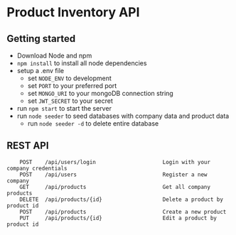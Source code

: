 # Product Inventory API

## Getting started

* Download Node and npm
* `npm install` to install all node dependencies
* setup a .env file
    * set `NODE_ENV` to development
    * set `PORT` to your preferred port
    * set `MONGO_URI` to your mongoDB connection string
    * set `JWT_SECRET` to your secret
* run `npm start` to start the server
* run `node seeder` to seed databases with company data and product data
    * run `node seeder -d` to delete entire database

## REST API
```
    POST    /api/users/login                     Login with your company credentials
    POST    /api/users                           Register a new company 
    GET     /api/products                        Get all company products
    DELETE  /api/products/{id}                   Delete a product by product id
    POST    /api/products                        Create a new product
    PUT     /api/products/{id}                   Edit a product by product id
    
```